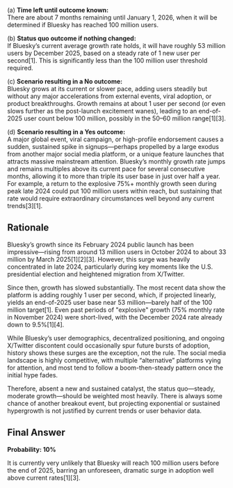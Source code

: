 (a) **Time left until outcome known:**  
There are about 7 months remaining until January 1, 2026, when it will be determined if Bluesky has reached 100 million users.

(b) **Status quo outcome if nothing changed:**  
If Bluesky’s current average growth rate holds, it will have roughly 53 million users by December 2025, based on a steady rate of 1 new user per second[1]. This is significantly less than the 100 million user threshold required.

(c) **Scenario resulting in a No outcome:**  
Bluesky grows at its current or slower pace, adding users steadily but without any major accelerations from external events, viral adoption, or product breakthroughs. Growth remains at about 1 user per second (or even slows further as the post-launch excitement wanes), leading to an end-of-2025 user count below 100 million, possibly in the 50–60 million range[1][3].

(d) **Scenario resulting in a Yes outcome:**  
A major global event, viral campaign, or high-profile endorsement causes a sudden, sustained spike in signups—perhaps propelled by a large exodus from another major social media platform, or a unique feature launches that attracts massive mainstream attention. Bluesky’s monthly growth rate jumps and remains multiples above its current pace for several consecutive months, allowing it to more than triple its user base in just over half a year. For example, a return to the explosive 75%+ monthly growth seen during peak late 2024 could put 100 million users within reach, but sustaining that rate would require extraordinary circumstances well beyond any current trends[3][1].

## Rationale

Bluesky’s growth since its February 2024 public launch has been impressive—rising from around 13 million users in October 2024 to about 33 million by March 2025[1][2][3]. However, this surge was heavily concentrated in late 2024, particularly during key moments like the U.S. presidential election and heightened migration from X/Twitter.

Since then, growth has slowed substantially. The most recent data show the platform is adding roughly 1 user per second, which, if projected linearly, yields an end-of-2025 user base near 53 million—barely half of the 100 million target[1]. Even past periods of "explosive" growth (75% monthly rate in November 2024) were short-lived, with the December 2024 rate already down to 9.5%[1][4].

While Bluesky’s user demographics, decentralized positioning, and ongoing X/Twitter discontent could occasionally spur future bursts of adoption, history shows these surges are the exception, not the rule. The social media landscape is highly competitive, with multiple “alternative” platforms vying for attention, and most tend to follow a boom-then-steady pattern once the initial hype fades.

Therefore, absent a new and sustained catalyst, the status quo—steady, moderate growth—should be weighted most heavily. There is always some chance of another breakout event, but projecting exponential or sustained hypergrowth is not justified by current trends or user behavior data.

## Final Answer

**Probability: 10%**

It is currently very unlikely that Bluesky will reach 100 million users before the end of 2025, barring an unforeseen, dramatic surge in adoption well above current rates[1][3].